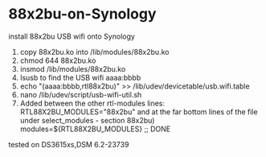 # 88x2bu-on-Synology
install 88x2bu USB wifi onto Synology
1. copy 88x2bu.ko into  /lib/modules/88x2bu.ko
2. chmod 644 88x2bu.ko
3. insmod /lib/modules/88x2bu.ko
4. lsusb to find the USB wifi aaaa:bbbb
5. echo "(aaaa:bbbb,rtl88x2bu)" >> /lib/udev/devicetable/usb.wifi.table
6. nano /lib/udev/script/usb-wifi-util.sh
7. Added between the other rtl-modules lines:
RTL88X2BU_MODULES="88x2bu"
and at the far bottom lines of the file under
select_modules - section
88x2bu)
modules=${RTL88X2BU_MODULES}
;;
DONE

tested on DS3615xs,DSM 6.2-23739

